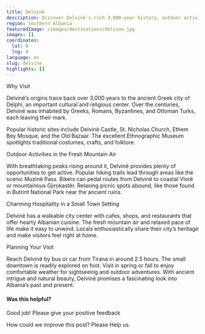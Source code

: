 ```yaml
---
title: Delvinë
description: Discover Delvinë's rich 3,000-year history, outdoor activities like hiking trails and biking routes, and charming small-town hospitality in this scenic southern Albanian destination.
region: Southern Albania
featuredImage: /images/destinations/delvine.jpg
images: []
coordinates:
  lat: 0
  lng: 0
language: en
slug: delvine
highlights: []
---
```


Why Visit

Delvinë’s origins trace back over 3,000 years to the ancient Greek city of Delphi, an important cultural and religious center. Over the centuries, Delvinë was inhabited by Greeks, Romans, Byzantines, and Ottoman Turks, each leaving their mark.

Popular historic sites include Delvinë Castle, St. Nicholas Church, Ethem Bey Mosque, and the Old Bazaar. The excellent Ethnographic Museum spotlights traditional costumes, crafts, and folklore.

Outdoor Activities in the Fresh Mountain Air

With breathtaking peaks rising around it, Delvinë provides plenty of opportunities to get active. Popular hiking trails lead through areas like the scenic Muzinë Pass. Bikers can pedal routes from Delvinë to coastal Vlorë or mountainous Gjirokastër. Relaxing picnic spots abound, like those found in Butrint National Park near the ancient ruins.

Charming Hospitality in a Small Town Setting

Delvinë has a walkable city center with cafes, shops, and restaurants that offer hearty Albanian cuisine. The fresh mountain air and relaxed pace of life make it easy to unwind. Locals enthusiastically share their city’s heritage and make visitors feel right at home.

Planning Your Visit

Reach Delvinë by bus or car from Tirana in around 2.5 hours. The small downtown is readily explored on foot. Visit in spring or fall to enjoy comfortable weather for sightseeing and outdoor adventures. With ancient intrigue and natural beauty, Delvinë promises a fascinating look into Albania’s past and present.

#### Was this helpful?

 

Good job! Please give your positive feedback

How could we improve this post? Please Help us.